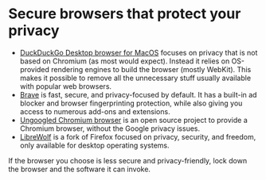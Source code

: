 # Secure browsers that protect your privacy

* [DuckDuckGo Desktop browser for MacOS](https://duckduckgo.com/mac) focuses on privacy that is not based on Chromium (as most would expect). Instead it relies on OS-provided rendering engines to build the browser (mostly WebKit). This makes it possible to remove all the unnecessary stuff usually available with popular web browsers.
* [Brave](https://brave.com/) is fast, secure, and privacy-focused by default. It has a built-in ad blocker and browser fingerprinting 
protection, while also giving you access to numerous add-ons and extensions.
* [Ungoogled Chromium browser](https://github.com/Eloston/ungoogled-chromium) is an open source project to provide a Chromium browser, without the Google privacy issues.
* [LibreWolf](https://librewolf.net/) is a fork of Firefox focused on privacy, security, and freedom, only available for desktop operating systems.

If the browser you choose is less secure and privacy-friendly, lock down the browser and the software it can invoke.
